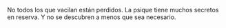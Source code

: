 No todos los que vacilan están perdidos. La psique tiene muchos secretos en reserva. Y no se descubren a menos que sea necesario.